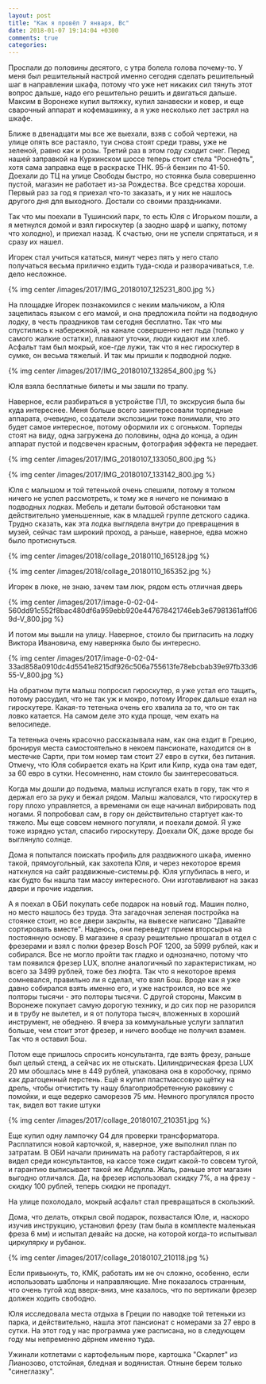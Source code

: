 ```yaml
---
layout: post
title: "Как я провёл 7 января, Вс"
date: 2018-01-07 19:14:04 +0300
comments: true
categories: 
---
```

Проспали до половины десятого, с утра болела голова почему-то. У меня был решительный настрой именно сегодня сделать решительный шаг в направлении шкафа, потому что уже нет никаких сил тянуть этот вопрос дальше, надо его решительно решить и двигаться дальше. Максим в Воронеже купил вытяжку, купил занавески и ковер, и еще сварочный аппарат и кофемашинку, а я уже несколько лет застрял на шкафе.

Ближе в двенадцати мы все же выехали, взяв с собой чертежи, на улице опять все растаяло, туи снова стоят среди травы, уже не зеленой, равно как и розы. Третий раз в этом году сходит снег. Перед нашей заправкой на Куркинском шоссе теперь стоит стела "Роснефть", хотя сама заправка еще в раскраске ТНК. 95-й бензин по 41-50. Доехали до ТЦ на улице Свободы быстро, но стоянка была совершенно пустой, магазин не работает из-за Рождества. Все средства хороши. Первый раз за год я приехал что-то заказать, и у них не нашлось другого дня для выходного. Достали со своими праздниками. 

Так что мы поехали в Тушинский парк, то есть Юля с Игорьком пошли, а я метнулся домой и взял гироскутер (а заодно шарф и шапку, потому что холодно), и приехал назад. К счастью, они не успели спрятаться, и я сразу их нашел. 

Игорек стал учиться кататься, минут через пять у него стало получаться весьма прилично ездить туда-сюда и разворачиваться, т.е. дело несложное.

{% img center /images/2017/IMG_20180107_125231_800.jpg %}

На площадке Игорек познакомился с неким мальчиком, а Юля зацепилась языком с его мамой, и она предложила пойти на подводную лодку, в честь праздников там сегодня бесплатно. Так что мы спустились к набережной, на канале совершенно нет льда (только у самого жалкие остатки), плавают уточки, люди кидают им хлеб. Асфальт там был мокрый, кое-где лужи, так что я нес гироскутер в сумке, он весьма тяжелый. И так мы пришли к подводной лодке.

{% img center /images/2017/IMG_20180107_132854_800.jpg %}

Юля взяла бесплатные билеты и мы зашли по трапу. 

Наверное, если разбираться в устройстве ПЛ, то экскрусия была бы куда интереснее. Меня больше всего заинтересовали торпедные аппарата, очевидно, создатели экспозиции тоже понимали, что это будет самое интересное, потому оформили их с огоньком. Торпеды стоят на виду, одна загружена до половины, одна до конца, а один аппарат пустой и подсвечен красным, фотография эффекта не передает.

{% img center /images/2017/IMG_20180107_133050_800.jpg %}

{% img center /images/2017/IMG_20180107_133142_800.jpg %}

Юля с малышом и той тетенькой очень спешили, потому я толком ничего не успел рассмотреть, к тому же я ничего не понимаю в подводных лодках. Мебель и детали бытовой обстановки там действительно уменьшенные, как в младшей группе детского садика. Трудно сказать, как эта лодка выглядела внутри до превращения в музей, сейчас там широкий проход, а раньше, наверное, едва можно было протиснуться.

{% img center /images/2018/collage_20180110_165128.jpg %}

{% img center /images/2018/collage_20180110_165352.jpg %}

Игорек в люке, не знаю, зачем там люк, рядом есть отличная дверь

{% img center /images/2017/image-0-02-04-560dd91c552f8bac480df6a959ebb920e447678421746eb3e67981361aff069d-V_800.jpg %}

И потом мы вышли на улицу. Наверное, стоило бы пригласить на лодку Виктора Ивановича, ему наверняка было бы интересно.

{% img center /images/2017/image-0-02-04-33ad858a0910dc4d5541e8215df926c506a755613fe78ebcbab39e97fb33d655-V_800.jpg %}

На обратном пути малыш попросил гироскутер, я уже устал его тащить, потому рассудил, что не так уж и мокро, потому Игорек дальше ехал на гироскутере. Какая-то тетенька очень его хвалила за то, что он так ловко катается. На самом деле это куда проще, чем ехать на велосипеде.

Та тетенька очень красочно рассказывала нам, как она ездит в Грецию, бронируя места самостоятельно в некоем пансионате, находится он в местечке Сарти, при том номер там стоит 27 евро в сутки, без питания. Отмечу, что Юля собирается ехать на Крит или Кипр, куда она там едет, за 60 евро в сутки. Несомненно, нам стоило бы заинтересоваться.

Когда мы дошли до подъема, малыш испугался ехать в гору, так что я держал его за руку и бежал рядом. Малыш жаловался, что гироскутер в гору плохо управляется, а временами он еще начинал вибрировать под ногами. Я попробовал сам, в гору он действительно стартует как-то тяжело. Мы еще совсем немного погуляли, и поехали домой. Я уже тоже изрядно устал, спасибо гироскутеру. Доехали ОК, даже вроде бы выглянуло солнце.

Дома я попытался поискать профиль для раздвижного шкафа, именно такой, прямоугольный, как захотела Юля, и через некоторое время наткнулся на сайт раздвижные-системы.рф. Юля углубилась в него, и как будто бы нашла там массу интересного. Они изготавливают на заказ двери и прочие изделия.

А я поехал в ОБИ покупать себе подарок на новый год. Машин полно, но место нашлось без труда. Эта загадочная зеленая постройка на стоянке стоит, но все двери закрыты, на вывеске написано "Давайте сортировать вместе". Надеюсь, они переведут прием вторсырья на постоянную основу. В магазине я сразу решительно прошагал в отдел с фрезерами и взял с полки фрезер Bosch POF 1200, за 5999 рублей, как и собирался. Все не могло пройти так гладко и однозначно, потому что там появился фрезер LUX, вполне аналогичный по характеристикам, но всего за 3499 рублей, тоже без люфта. Так что я некоторое время сомневался, правильно ли я сделал, что взял Бош. Вроде как я уже давно собирался взять именно его, и уже настроился, но все же полторы тысячи - это полторы тысячи. С другой стороны, Максим в Воронеже покупает самую дорогую технику, и до сих пор не разорился и в трубу не вылетел, и я от полутора тысяч, вложенных в хороший инструмент, не обеднею. Я вчера за коммунальные услуги заплатил больше, чем стоит этот фрезер, и ничего вообще не получил взамен. Так что я оставил Бош.

Потом еще пришлось спросить консультанта, где взять фрезу, раньше был целый стенд, а сейчас их не отыскать. Цилиндрическая фреза LUX 20 мм обошлась мне в 449 рублей, упакована она в коробочку, прямо как драгоценный перстень. Ещё я купил пластмассовую щётку на дрель, чтобы отчистить ту нашу благоприобретенную раковину с помойки, и еще ведерко саморезов 75 мм. Немного прогулялся просто так, видел вот такие штуки

{% img center /images/2017/collage_20180107_210351.jpg %}

Еще купил одну лампочку G4 для проверки трансформатора. Расплатился новой карточкой, я, наверное, уже выполнил план по затратам. В ОБИ начали принимать на работу гастарбайтеров, я их видел среди консультантов, на кассе тоже сидит какой-то совсем тугой, и гарантию выписывает такой же Абдулла. Жаль, раньше этот магазин выгодно отличался. Да, на фрезер использовал скидку 7%, а на фрезу - скидку 100 рублей, теперь скидки не пропадут.

На улице похолодало, мокрый асфальт стал превращаться в скользкий.

Дома, что делать, открыл свой подарок, похвастался Юле, и, наскоро изучив инструкцию, установил фрезу (там была в комплекте маленькая фреза 6 мм) и испытал девайс на доске, на которой когда-то испытывал циркулярку и рубанок. 

{% img center /images/2017/collage_20180107_210118.jpg %}

Если привыкнуть, то, КМК, работать им не оч сложно, особенно, если использовать шаблоны и направляющие. Мне показалось странным, что очень тугой ход вверх-вниз, мне казалось, что по вертикали фрезер должен ходить свободно.

Юля исследовала места отдыха в Греции по наводке той тетеньки из парка, и действительно, нашла этот пансионат с номерами за 27 евро в сутки. На этот год у нас программа уже расписана, но в следующем году мы непременно дёрнем именно туда.

Ужинали котлетами с картофельным пюре, картошка "Скарлет" из Лианозово, отстойная, бледная и водянистая. Отныне берем только "синеглазку".